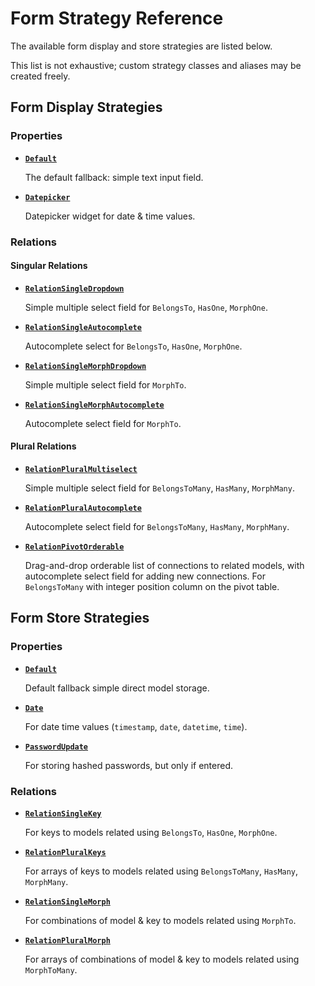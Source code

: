 # Form Strategy Reference

The available form display and store strategies are listed below.

This list is not exhaustive; custom strategy classes and aliases may be created freely.


## Form Display Strategies

### Properties

- [**`Default`**](FormFieldDisplayStrategies/Default.md)

    The default fallback: simple text input field.

- [**`Datepicker`**](FormFieldDisplayStrategies/Datepicker.md)

    Datepicker widget for date & time values.



### Relations

#### Singular Relations

- [**`RelationSingleDropdown`**](FormFieldDisplayStrategies/RelationSingleDropdown.md)

    Simple multiple select field for `BelongsTo`, `HasOne`, `MorphOne`.


- [**`RelationSingleAutocomplete`**](FormFieldDisplayStrategies/RelationSingleAutocomplete.md)

    Autocomplete select for `BelongsTo`, `HasOne`, `MorphOne`.


- [**`RelationSingleMorphDropdown`**](FormFieldDisplayStrategies/RelationSingleMorphDropdown.md)

    Simple multiple select field for `MorphTo`.


- [**`RelationSingleMorphAutocomplete`**](FormFieldDisplayStrategies/RelationSingleMorphAutocomplete.md)

    Autocomplete select field for `MorphTo`.


#### Plural Relations

- [**`RelationPluralMultiselect`**](FormFieldDisplayStrategies/RelationPluralMultiselect.md)

    Simple multiple select field for `BelongsToMany`, `HasMany`, `MorphMany`.


- [**`RelationPluralAutocomplete`**](FormFieldDisplayStrategies/RelationPluralAutocomplete.md)

    Autocomplete select field for `BelongsToMany`, `HasMany`, `MorphMany`.


- [**`RelationPivotOrderable`**](FormFieldDisplayStrategies/RelationPivotOrderable.md)

    Drag-and-drop orderable list of connections to related models, with autocomplete select field for adding new connections. 
    For `BelongsToMany` with integer position column on the pivot table.


## Form Store Strategies

### Properties

- [**`Default`**](FormFieldStoreStrategies/Default.md)

    Default fallback simple direct model storage.


- [**`Date`**](FormFieldStoreStrategies/Date.md)

    For date time values (`timestamp`, `date`, `datetime`, `time`).


- [**`PasswordUpdate`**](FormFieldStoreStrategies/PasswordUpdate.md)

    For storing hashed passwords, but only if entered.


### Relations

- [**`RelationSingleKey`**](FormFieldStoreStrategies/RelationSingleKey.md)

    For keys to models related using `BelongsTo`, `HasOne`, `MorphOne`.


- [**`RelationPluralKeys`**](FormFieldStoreStrategies/RelationPluralKeys.md)

    For arrays of keys to models related using `BelongsToMany`, `HasMany`, `MorphMany`.


- [**`RelationSingleMorph`**](FormFieldStoreStrategies/RelationSingleMorph.md)

    For combinations of model & key to models related using `MorphTo`.


- [**`RelationPluralMorph`**](FormFieldStoreStrategies/RelationPluralMorph.md)

    For arrays of combinations of model & key to models related using `MorphToMany`.
